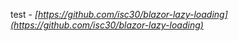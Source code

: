 test - *[https://github.com/isc30/blazor-lazy-loading](https://github.com/isc30/blazor-lazy-loading)*